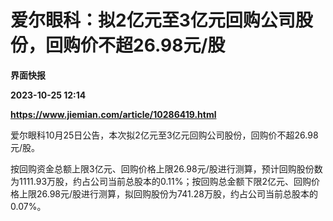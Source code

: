 # 爱尔眼科：拟2亿元至3亿元回购公司股份，回购价不超26.98元/股
**界面快报**

**2023-10-25 12:14**

**https://www.jiemian.com/article/10286419.html**

爱尔眼科10月25日公告，本次拟2亿元至3亿元回购公司股份，回购价不超26.98元/股。

按回购资金总额上限3亿元、回购价格上限26.98元/股进行测算，预计回购股份数为1111.93万股，约占公司当前总股本的0.11%；按回购总金额下限2亿元、回购价格上限26.98元/股进行测算，拟回购股份为741.28万股，约占公司当前总股本的0.07%。